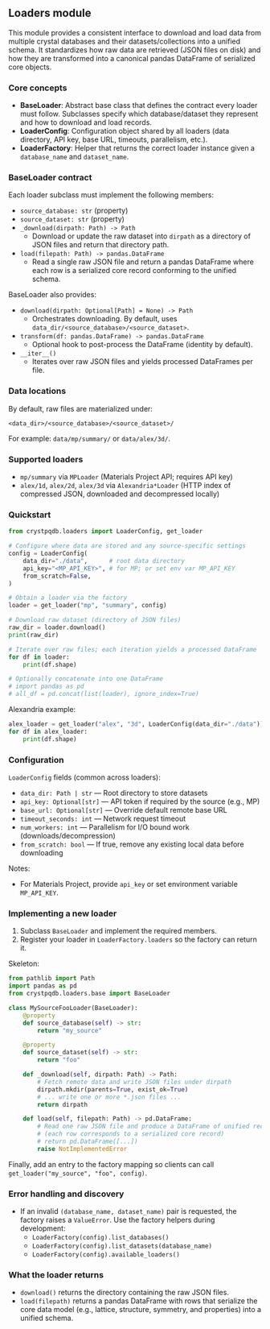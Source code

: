 ## Loaders module

This module provides a consistent interface to download and load data from
multiple crystal databases and their datasets/collections into a unified
schema. It standardizes how raw data are retrieved (JSON files on disk) and
how they are transformed into a canonical pandas DataFrame of serialized core
objects.

### Core concepts

- **BaseLoader**: Abstract base class that defines the contract every loader
  must follow. Subclasses specify which database/dataset they represent and how
  to download and load records.
- **LoaderConfig**: Configuration object shared by all loaders (data directory,
  API key, base URL, timeouts, parallelism, etc.).
- **LoaderFactory**: Helper that returns the correct loader instance given a
  `database_name` and `dataset_name`.

### BaseLoader contract

Each loader subclass must implement the following members:

- `source_database: str` (property)
- `source_dataset: str` (property)
- `_download(dirpath: Path) -> Path`
  - Download or update the raw dataset into `dirpath` as a directory of JSON
    files and return that directory path.
- `load(filepath: Path) -> pandas.DataFrame`
  - Read a single raw JSON file and return a pandas DataFrame where each row is
    a serialized core record conforming to the unified schema.

BaseLoader also provides:

- `download(dirpath: Optional[Path] = None) -> Path`
  - Orchestrates downloading. By default, uses
    `data_dir/<source_database>/<source_dataset>`.
- `transform(df: pandas.DataFrame) -> pandas.DataFrame`
  - Optional hook to post-process the DataFrame (identity by default).
- `__iter__()`
  - Iterates over raw JSON files and yields processed DataFrames per file.

### Data locations

By default, raw files are materialized under:

```
<data_dir>/<source_database>/<source_dataset>/
```

For example: `data/mp/summary/` or `data/alex/3d/`.

### Supported loaders

- `mp/summary` via `MPLoader` (Materials Project API; requires API key)
- `alex/1d`, `alex/2d`, `alex/3d` via `Alexandria*Loader` (HTTP index of
  compressed JSON, downloaded and decompressed locally)

### Quickstart

```python
from crystpqdb.loaders import LoaderConfig, get_loader

# Configure where data are stored and any source-specific settings
config = LoaderConfig(
    data_dir="./data",      # root data directory
    api_key="<MP_API_KEY>", # for MP; or set env var MP_API_KEY
    from_scratch=False,
)

# Obtain a loader via the factory
loader = get_loader("mp", "summary", config)

# Download raw dataset (directory of JSON files)
raw_dir = loader.download()
print(raw_dir)

# Iterate over raw files; each iteration yields a processed DataFrame
for df in loader:
    print(df.shape)

# Optionally concatenate into one DataFrame
# import pandas as pd
# all_df = pd.concat(list(loader), ignore_index=True)
```

Alexandria example:

```python
alex_loader = get_loader("alex", "3d", LoaderConfig(data_dir="./data"))
for df in alex_loader:
    print(df.shape)
```

### Configuration

`LoaderConfig` fields (common across loaders):

- `data_dir: Path | str` — Root directory to store datasets
- `api_key: Optional[str]` — API token if required by the source (e.g., MP)
- `base_url: Optional[str]` — Override default remote base URL
- `timeout_seconds: int` — Network request timeout
- `num_workers: int` — Parallelism for I/O bound work (downloads/decompression)
- `from_scratch: bool` — If true, remove any existing local data before
  downloading

Notes:
- For Materials Project, provide `api_key` or set environment variable
  `MP_API_KEY`.

### Implementing a new loader

1) Subclass `BaseLoader` and implement the required members.
2) Register your loader in `LoaderFactory.loaders` so the factory can return it.

Skeleton:

```python
from pathlib import Path
import pandas as pd
from crystpqdb.loaders.base import BaseLoader

class MySourceFooLoader(BaseLoader):
    @property
    def source_database(self) -> str:
        return "my_source"

    @property
    def source_dataset(self) -> str:
        return "foo"

    def _download(self, dirpath: Path) -> Path:
        # Fetch remote data and write JSON files under dirpath
        dirpath.mkdir(parents=True, exist_ok=True)
        # ... write one or more *.json files ...
        return dirpath

    def load(self, filepath: Path) -> pd.DataFrame:
        # Read one raw JSON file and produce a DataFrame of unified records
        # (each row corresponds to a serialized core record)
        # return pd.DataFrame([...])
        raise NotImplementedError
```

Finally, add an entry to the factory mapping so clients can call
`get_loader("my_source", "foo", config)`.

### Error handling and discovery

- If an invalid `(database_name, dataset_name)` pair is requested, the factory
  raises a `ValueError`. Use the factory helpers during development:
  - `LoaderFactory(config).list_databases()`
  - `LoaderFactory(config).list_datasets(database_name)`
  - `LoaderFactory(config).available_loaders()`

### What the loader returns

- `download()` returns the directory containing the raw JSON files.
- `load(filepath)` returns a pandas DataFrame with rows that serialize the core
  data model (e.g., lattice, structure, symmetry, and properties) into a
  unified schema.


